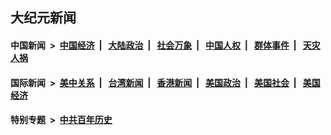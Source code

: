 ## 大纪元新闻

#### 中国新闻 &nbsp;>&nbsp; [中国经济](indexes/ncid283/README.md?02181245) &nbsp;| &nbsp; [大陆政治](indexes/ncid277/README.md?02181245) &nbsp;| &nbsp; [社会万象](indexes/ncid282/README.md?02181245) &nbsp;| &nbsp; [中国人权](indexes/ncid278/README.md?02181245) &nbsp;| &nbsp; [群体事件](indexes/ncid279/README.md?02181245) &nbsp;| &nbsp; [天灾人祸](indexes/ncid280/README.md?02181245)

#### 国际新闻 &nbsp;>&nbsp; [美中关系](indexes/nf1412576/README.md?02181245) &nbsp;| &nbsp; [台湾新闻](indexes/ncid1349361/README.md?02181245) &nbsp;| &nbsp; [香港新闻](indexes/ncid1349362/README.md?02181245) &nbsp;| &nbsp; [美国政治](indexes/ncid1078159/README.md?02181245) &nbsp;| &nbsp; [美国社会](indexes/ncid1078160/README.md?02181245) &nbsp;| &nbsp; [美国经济](indexes/ncid1078158/README.md?02181245)

#### 特别专题 &nbsp;>&nbsp; [中共百年历史](https://github.com/epoch-news/epoch-special/blob/master/README.md?02181245)  
